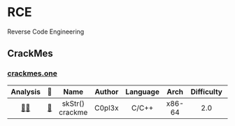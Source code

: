 # RCE
Reverse Code Engineering


## CrackMes

### [crackmes.one](https://crackmes.one/)

| Analysis | 🧲 | Name | Author | Language | Arch | Difficulty | Quality | Platform | Date |
|:---:|:---:|:----:|:------:|:--------:|:----:|:----------:|:-------:|:--------:|:----:|
|[📜](crackme/64e22875d931496abf908fdb.md)[🎥](https://www.youtube.com/watch?v=OIdSNTQ8ELI)|[🔗](https://crackmes.one/crackme/64e22875d931496abf908fdb)| skStr() crackme | C0pl3x | C/C++ | x86-64 | 2.0 | 3.5 | Windows | 2:51 PM 08/20/2023|

